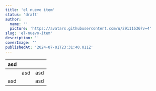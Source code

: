 ```yaml
---
title: 'el nuevo item'
status: 'draft'
author:
  name: ''
  picture: 'https://avatars.githubusercontent.com/u/29111636?v=4'
slug: 'el-nuevo-item'
description: ''
coverImage: ''
publishedAt: '2024-07-01T23:31:40.011Z'
---
```


| asd |  |  |
| --- | --- | --- |
|  | asd | asd |
| asd |  | asd |
